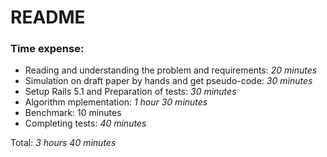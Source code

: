 # README

### Time expense:
* Reading and understanding the problem and requirements: _20 minutes_
* Simulation on draft paper by hands and get pseudo-code: _30 minutes_
* Setup Rails 5.1 and Preparation of tests: _30 minutes_
* Algorithm mplementation: _1 hour 30 minutes_
* Benchmark: 10 minutes
* Completing tests: _40 minutes_

Total: _3 hours 40 minutes_
